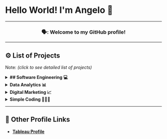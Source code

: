 # Hello World! I'm Angelo 🌴
---
<h3 align ="center"> 🗣️: Welcome to my GitHub profile! </h3>

---
## ⚙️ List of Projects
Note: <i> (click to see detailed list of projects)</i>

<details> 
 <summary><b>## Software Engineering 💻</b></summary> 
 
  * [FPS-Interactive-Whiteboard](https://github.com/angeloparayno/FPS-Interactive-Whiteboard) (2016)
    * <b>Sub Project:</b> [RGB-Led-Flashlights](https://github.com/angeloparayno/RGB-LED-Flashlights) (2015)
    * <b>Assignment:</b> Main Developer | Team Leader
    * <b>Type of Project:</b> Thesis | Capstone (Group of 4)
  * [Attendance-Monitoring-System-for-the-Faculty-of-UST-IICS](https://github.com/angeloparayno/Attendance-Monitoring-System-for-the-Faculty-of-UST-IICS) (2014)
    * <b>Assignment:</b> Project Management
    * <b>Type of Project:</b> Client Facing (Group of 4)
</details>
  
<details>
 <summary><b>Data Analytics 📊</b></summary> 
 
  * [Bisa-Wellness](https://github.com/angeloparayno/Bisa-Wellness) (2022)
    * <b>Assignment:</b> Project Management | Social Media Analytics
    * <b>Type of Project:</b> Client Facing (Group of 17)
  * [2021-NYC-Youth-Crime-Rate](https://github.com/angeloparayno/2021-NYC-Youth-Crime-Rate) (2022)
    * <b>Assignment:</b> Gender Demographics Analytics
    * <b>Type of Project:</b> Case Study (Group of 5)
 
</details>

<details>
 <summary><b>Digital Marketing 📈</b></summary> 
 
  * [Lego-Media-Plan](https://github.com/angeloparayno/Lego-Media-Plan) (2023)
    *  <b>Type of Project:</b> Case Study
 
</details>
  
<details>
 <summary><b>Simple Coding 👨🏻‍💻</b></summary> 
 
 * [simple-animation-using-Java](https://github.com/angeloparayno/simple-animation-using-Java) (2015) 
 * [asm-codes](https://github.com/angeloparayno/asm-codes) (2012)
 
</details>

---
## 🔗 Other Profile Links
* <b>[Tableau Profile](https://public.tableau.com/app/profile/angeloparayno)</b>

<!--
**angeloparayno/angeloparayno** is a ✨ _special_ ✨ repository because its `README.md` (this file) appears on your GitHub profile.

Here are some ideas to get you started:

- 🔭 I’m currently working on ...
- 🌱 I’m currently learning ...
- 👯 I’m looking to collaborate on ...
- 🤔 I’m looking for help with ...
- 💬 Ask me about ...
- 📫 How to reach me: ...
- 😄 Pronouns: ...
- ⚡ Fun fact: ...
-->
